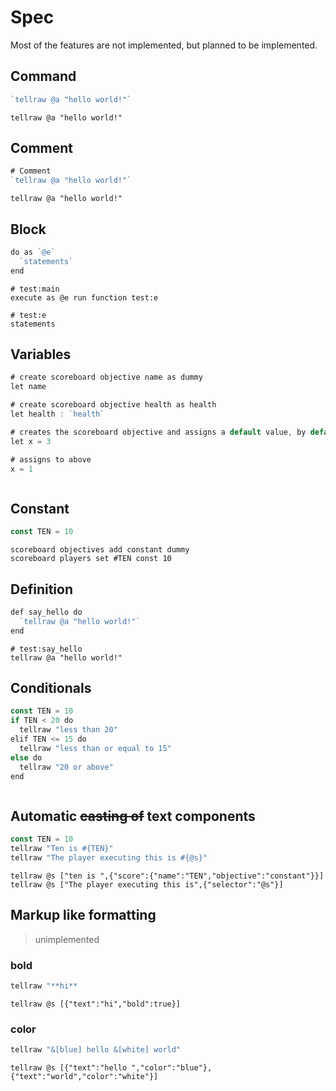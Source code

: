 # Spec
Most of the features are not implemented, but planned to be implemented.

## Command
```go
`tellraw @a "hello world!"`
```

```mcfunction
tellraw @a "hello world!"
```

## Comment
```go
# Comment
`tellraw @a "hello world!"`
```

```mcfunction
tellraw @a "hello world!"
```

## Block
```go
do as `@e`
  `statements`
end
```

```mcfunction
# test:main
execute as @e run function test:e

# test:e
statements
```

## Variables
```go
# create scoreboard objective name as dummy
let name

# create scoreboard objective health as health
let health : `health`

# creates the scoreboard objective and assigns a default value, by default it's a dummy
let x = 3

# assigns to above
x = 1
```

```mcfunction

```

## Constant
```go
const TEN = 10
```

```mcfunction
scoreboard objectives add constant dummy
scoreboard players set #TEN const 10
```

## Definition
```go
def say_hello do
  `tellraw @a "hello world!"`
end
```

```mcfunction
# test:say_hello
tellraw @a "hello world!"
```

## Conditionals
```go
const TEN = 10
if TEN < 20 do
  tellraw "less than 20"
elif TEN <= 15 do
  tellraw "less than or equal to 15"
else do
  tellraw "20 or above"
end
```

```go
```

## Automatic ~~casting of~~ text components
```go
const TEN = 10
tellraw "Ten is #{TEN}"
tellraw "The player executing this is #{@s}"
```

```mcfunction
tellraw @s ["ten is ",{"score":{"name":"TEN","objective":"constant"}}]
tellraw @s ["The player executing this is",{"selector":"@s"}]
```

## Markup like formatting
> unimplemented
### bold
```go
tellraw "**hi**
```

```mcfunction
tellraw @s [{"text":"hi","bold":true}]
```

### color
```go
tellraw "&[blue] hello &[white] world"
```

```mcfunction
tellraw @s [{"text":"hello ","color":"blue"},{"text":"world","color":"white"}]
```

